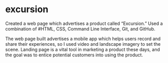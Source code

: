 # excursion

Created a web page which advertises a product called “Excursion.” Used a combination of #HTML, CSS, Command Line Interface, Git, and GitHub. 

The web page built advertises a mobile app which helps users record and share their experiences, so
I used video and landscape imagery to set the scene. 
Landing page is a vital tool in marketing a product these days, and the goal was to entice potential customers into using the product.
